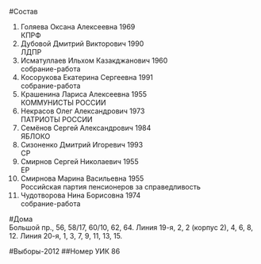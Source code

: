 #Состав
1. Голяева Оксана Алексеевна 1969   
    КПРФ
2. Дубовой Дмитрий Викторович 1990   
    ЛДПР
3. Исматуллаев Ильхом Казакджанович 1960   
    собрание-работа
4. Косорукова Екатерина Сергеевна 1991   
    собрание-работа
5. Крашенина Лариса Алексеевна 1955   
    КОММУНИСТЫ РОССИИ
6. Некрасов Олег Александрович 1973   
    ПАТРИОТЫ РОССИИ
7. Семёнов Сергей Александрович 1984   
    ЯБЛОКО
8. Сизоненко Дмитрий Игоревич 1993   
    СР
9. Смирнов Сергей Николаевич 1955   
    ЕР
10. Смирнова Марина Васильевна 1955   
    Российская партия пенсионеров за справедливость
11. Чудотворова Нина Борисовна 1974   
    собрание-работа

#Дома  
Большой пр.,      56, 58/17, 60/10, 62, 64. Линия 19-я,      2, 2 (корпус 2), 4, 6, 8, 12. Линия 20-я,      1, 3, 7, 9, 11, 13, 15.

#Выборы-2012
##Номер УИК
86
